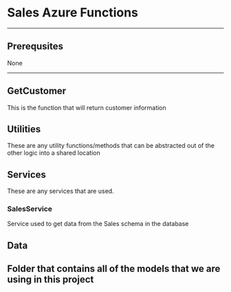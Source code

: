# Sales Azure Functions

---

## Prerequsites

None

---

## GetCustomer

This is the function that will return customer information

## Utilities

These are any utility functions/methods that can be abstracted out of the other logic into a shared location

## Services

These are any services that are used.

### SalesService

Service used to get data from the Sales schema in the database

## Data

Folder that contains all of the models that we are using in this project
---
